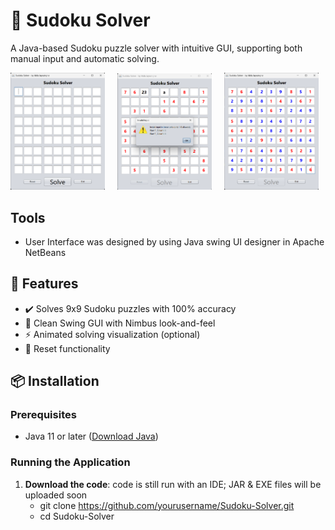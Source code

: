 # 🧩 Sudoku Solver 

A Java-based Sudoku puzzle solver with intuitive GUI, supporting both manual input and automatic solving.

<img src="Screen_Shots/ss_01.png" alt="Sudoku Solver Screenshot 01" style="width:30%; height:auto;" /> &nbsp;&nbsp;&nbsp; <img src="Screen_Shots/ss_02.png" alt="Sudoku Solver Screenshot 02" style="width:30%; height:auto;" /> &nbsp;&nbsp;&nbsp; <img src="Screen_Shots/ss_03.png" alt="Sudoku Solver Screenshot 03" style="width:30%; height:auto;" />

## Tools
- User Interface was designed by using Java swing UI designer in Apache NetBeans


## 🚀 Features
- ✔️ Solves 9x9 Sudoku puzzles with 100% accuracy
- 🎨 Clean Swing GUI with Nimbus look-and-feel
- ⚡ Animated solving visualization (optional)
- 🔄 Reset functionality

## 📦 Installation
### Prerequisites
- Java 11 or later ([Download Java](https://www.java.com/download/))

### Running the Application
1. **Download the code**:
   code is still run with an IDE; JAR & EXE files will be uploaded soon
     - git clone https://github.com/yourusername/Sudoku-Solver.git
     - cd Sudoku-Solver